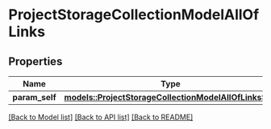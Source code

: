 # ProjectStorageCollectionModelAllOfLinks

## Properties

Name | Type | Description | Notes
------------ | ------------- | ------------- | -------------
**param_self** | [**models::ProjectStorageCollectionModelAllOfLinksSelf**](ProjectStorageCollectionModel_allOf__links_self.md) |  | 

[[Back to Model list]](../README.md#documentation-for-models) [[Back to API list]](../README.md#documentation-for-api-endpoints) [[Back to README]](../README.md)


